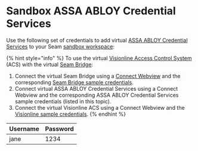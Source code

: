 # Sandbox ASSA ABLOY Credential Services

Use the following set of credentials to add virtual [ASSA ABLOY Credential Services](../assa-abloy-credential-services-credential-manager-in-development.md) to your Seam [sandbox workspace](../../core-concepts/workspaces/#sandbox-workspaces):

{% hint style="info" %}
To use the virtual [Visionline Access Control System](../../device-and-system-integration-guides/assa-abloy-visionline-access-control-system-in-development/) (ACS) with the virtual [Seam Bridge](../../capability-guides/seam-bridge.md):&#x20;

1. Connect the virtual Seam Bridge using a [Connect Webview](../../core-concepts/connect-webviews/) and the corresponding [Seam Bridge sample credentials](seam-bridge-sample-data.md).
2. Connect virtual ASSA ABLOY Credential Services using a Connect Webview and the corresponding ASSA ABLOY Credential Services sample credentials (listed in this topic).
3. Connect the virtual Visionline ACS using a Connect Webview and the [Visionline sample credentials](assa-abloy-visionline-access-management-system-sample-data.md).&#x20;
{% endhint %}

| Username | Password |
| -------- | -------- |
| jane     | 1234     |
